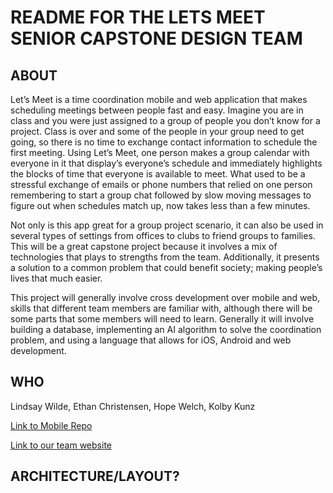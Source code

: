 ﻿<h1>README FOR THE LETS MEET SENIOR CAPSTONE DESIGN TEAM</h1>

<h2>ABOUT</h2>

Let’s Meet is a time coordination mobile and web application that makes scheduling meetings between people fast and easy. Imagine you are in class and you were just assigned to a group of people you don’t know for a project. Class is over and some of the people in your group need to get going, so there is no time to exchange contact information to schedule the first meeting. Using Let’s Meet, one person makes a group calendar with everyone in it that display’s everyone’s schedule and immediately highlights the blocks of time that everyone is available to meet. What used to be a stressful exchange of emails or phone numbers that relied on one person remembering to start a group chat followed by slow moving messages to figure out when schedules match up, now takes less than a few minutes.

Not only is this app great for a group project scenario, it can also be used in several types of settings from offices to clubs to friend groups to families. This will be a great capstone project because it involves a mix of technologies that plays to strengths from the team. Additionally, it presents a solution to a common problem that could benefit society; making people’s lives that much easier. 

This project will generally involve cross development over mobile and web, skills that different team members are familiar with, although there will be some parts that some members will need to learn. Generally it will involve building a database, implementing an AI algorithm to solve the coordination problem, and using a language that allows for iOS, Android and web development. 


<h2>WHO</h2>

Lindsay Wilde, Ethan Christensen, Hope Welch, Kolby Kunz

<a href="https://github.com/hopefully-purple/Mobile-Let-s-Meet"> Link to Mobile Repo </a>

<a href="https://letsmeetteam10.weebly.com/"> Link to our team website </a>

<h2>ARCHITECTURE/LAYOUT?</h2>
